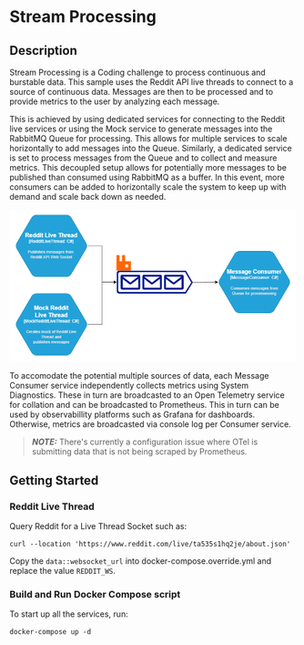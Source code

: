 # Stream Processing

## Description
Stream Processing is a Coding challenge to process continuous and burstable data. This sample uses the Reddit API live threads to connect to a source of continuous data. Messages are then to be processed and to provide metrics to the user by analyzing each message.

This is achieved by using dedicated services for connecting to the Reddit live services or using the Mock service to generate messages into the RabbitMQ Queue for processing. This allows for multiple services to scale horizontally to add messages into the Queue. Similarly, a dedicated service is set to process messages from the Queue and to collect and measure metrics. This decoupled setup allows for potentially more messages to be published than consumed using RabbitMQ as a buffer. In this event, more consumers can be added to horizontally scale the system to keep up with demand and scale back down as needed.

![Service Diagram](./service%20diagram.png)

To accomodate the potential multiple sources of data, each Message Consumer service independently collects metrics using System Diagnostics. These in turn are broadcasted to an Open Telemetry service for collation and can be broadcasted to Prometheus. This in turn can be used by observabillity platforms such as Grafana for dashboards. Otherwise, metrics are broadcasted via console log per Consumer service.

> **_NOTE:_** There's currently a configuration issue where OTel is submitting data that is not being scraped by Prometheus.

## Getting Started

### Reddit Live Thread

Query Reddit for a Live Thread Socket such as:

``` curl
curl --location 'https://www.reddit.com/live/ta535s1hq2je/about.json'
```

Copy the `data::websocket_url` into docker-compose.override.yml and replace the value `REDDIT_WS`.


### Build and Run Docker Compose script

To start up all the services, run:

```
docker-compose up -d
```
